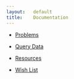 ```yaml
---
layout:   default
title:    Documentation
---
```


* [Problems     ](problems.html)

* [Query Data   ](query_data.html)

* [Resources    ](resources.html)

* [Wish List    ](wish_list.html)
